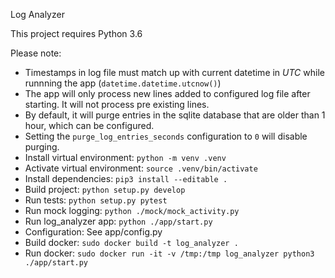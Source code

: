 Log Analyzer

This project requires Python 3.6

Please note: 

* Timestamps in log file must match up with current datetime in *UTC* while runnning the app (`datetime.datetime.utcnow()`)
* The app will only process new lines added to configured log file after starting. It will not process pre existing lines.
* By default, it will purge entries in the sqlite database that are older than 1 hour, which can be configured.
* Setting the `purge_log_entries_seconds` configuration to `0` will disable purging.
* Install virtual environment: `python -m venv .venv`
* Activate virtual environment: `source .venv/bin/activate`
* Install dependencies: `pip3 install --editable .`
* Build project: `python setup.py develop`
* Run tests: `python setup.py pytest`
* Run mock logging: `python ./mock/mock_activity.py`
* Run log_analyzer app: `python ./app/start.py`
* Configuration: See app/config.py
* Build docker: `sudo docker build -t log_analyzer .`
* Run docker: `sudo docker run -it -v /tmp:/tmp log_analyzer python3 ./app/start.py`

